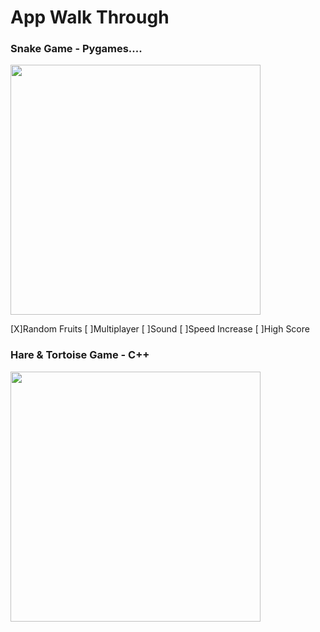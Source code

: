 # App Walk Through

### Snake Game - Pygames....

<img src= "http://g.recordit.co/E2V1VvO1Ox.gif"  width=400></br>


[X]Random Fruits 
[ ]Multiplayer
[ ]Sound
[ ]Speed Increase
[ ]High Score


### Hare & Tortoise Game - C++
<img src="http://g.recordit.co/6qyvimPDdV.gif" width=400><br>
